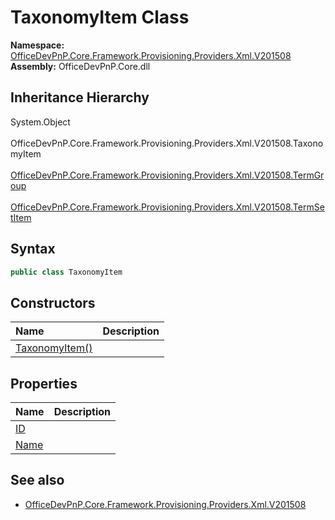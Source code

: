 # TaxonomyItem Class
  

**Namespace:** [OfficeDevPnP.Core.Framework.Provisioning.Providers.Xml.V201508](OfficeDevPnP.Core.Framework.Provisioning.Providers.Xml.V201508.md)  
**Assembly:** OfficeDevPnP.Core.dll  
## Inheritance Hierarchy
System.Object  
&ensp;OfficeDevPnP.Core.Framework.Provisioning.Providers.Xml.V201508.TaxonomyItem  
&emsp;[OfficeDevPnP.Core.Framework.Provisioning.Providers.Xml.V201508.TermGroup](OfficeDevPnP.Core.Framework.Provisioning.Providers.Xml.V201508.TermGroup.md)  
&emsp;[OfficeDevPnP.Core.Framework.Provisioning.Providers.Xml.V201508.TermSetItem](OfficeDevPnP.Core.Framework.Provisioning.Providers.Xml.V201508.TermSetItem.md)  
## Syntax
```C#
public class TaxonomyItem
```
## Constructors
|**Name**|**Description**|
|:-----|:-----|
| [TaxonomyItem()](OfficeDevPnP.Core.Framework.Provisioning.Providers.Xml.V201508.TaxonomyItem.ctor1.md) |  
## Properties
|**Name**|**Description**|
|:-----|:-----|
| [ID](OfficeDevPnP.Core.Framework.Provisioning.Providers.Xml.V201508.TaxonomyItem.ID.md) | 
| [Name](OfficeDevPnP.Core.Framework.Provisioning.Providers.Xml.V201508.TaxonomyItem.Name.md) | 
## See also
- [OfficeDevPnP.Core.Framework.Provisioning.Providers.Xml.V201508](OfficeDevPnP.Core.Framework.Provisioning.Providers.Xml.V201508.md)
